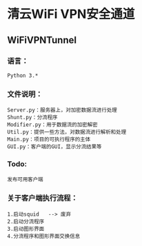 # 清云WiFi VPN安全通道
## WiFiVPNTunnel
### 语言：
    Python 3.*
### 文件说明：
    Server.py：服务器上，对加密数据流进行处理
    Shunt.py：分流程序
    Modifier.py：用于数据流的加密解密
    Util.py：提供一些方法，对数据流进行解析和处理
    Main.py：项目的可执行程序的主体
    GUI.py：客户端的GUI，显示分流结果等

### Todo:
    发布可用客户端

### 关于客户端执行流程：
    1.启动squid   --> 废弃
    2.启动分流程序
    3.启动图形界面
    4.分流程序和图形界面交换信息